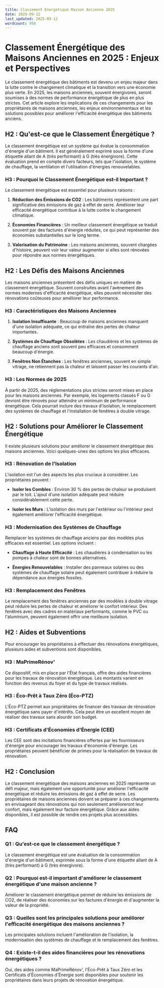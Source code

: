 ```yaml
---
title: Classement Energetique Maison Ancienne 2025
date: 2025-09-12
last_updated: 2025-09-12
wordcount: 950
---
```


# Classement Énergétique des Maisons Anciennes en 2025 : Enjeux et Perspectives

Le classement énergétique des bâtiments est devenu un enjeu majeur dans la lutte contre le changement climatique et la transition vers une économie plus verte. En 2025, les maisons anciennes, souvent énergivores, seront soumises à des normes de performance énergétique de plus en plus strictes. Cet article explore les implications de ces changements pour les propriétaires de maisons anciennes, les enjeux environnementaux et les solutions possibles pour améliorer l'efficacité énergétique des bâtiments anciens.

## H2 : Qu'est-ce que le Classement Énergétique ?

Le classement énergétique est un système qui évalue la consommation d'énergie d'un bâtiment. Il est généralement exprimé sous la forme d'une étiquette allant de A (très performant) à G (très énergivore). Cette évaluation prend en compte divers facteurs, tels que l'isolation, le système de chauffage, la ventilation et l'utilisation d'énergies renouvelables.

### H3 : Pourquoi le Classement Énergétique est-il Important ?

Le classement énergétique est essentiel pour plusieurs raisons :

1. **Réduction des Émissions de CO2** : Les bâtiments représentent une part significative des émissions de gaz à effet de serre. Améliorer leur efficacité énergétique contribue à la lutte contre le changement climatique.
   
2. **Économies Financières** : Un meilleur classement énergétique se traduit souvent par des factures d'énergie réduites, ce qui peut représenter des économies substantielles sur le long terme.

3. **Valorisation du Patrimoine** : Les maisons anciennes, souvent chargées d'histoire, peuvent voir leur valeur augmenter si elles sont rénovées pour répondre aux normes énergétiques.

## H2 : Les Défis des Maisons Anciennes

Les maisons anciennes présentent des défis uniques en matière de classement énergétique. Souvent construites avant l'avènement des normes modernes d'efficacité énergétique, elles peuvent nécessiter des rénovations coûteuses pour améliorer leur performance.

### H3 : Caractéristiques des Maisons Anciennes

1. **Isolation Insuffisante** : Beaucoup de maisons anciennes manquent d'une isolation adéquate, ce qui entraîne des pertes de chaleur importantes.
   
2. **Systèmes de Chauffage Obsolètes** : Les chaudières et les systèmes de chauffage anciens sont souvent peu efficaces et consomment beaucoup d'énergie.

3. **Fenêtres Non Étanches** : Les fenêtres anciennes, souvent en simple vitrage, ne retiennent pas la chaleur et laissent passer les courants d'air.

### H3 : Les Normes de 2025

À partir de 2025, des réglementations plus strictes seront mises en place pour les maisons anciennes. Par exemple, les logements classés F ou G devront être rénovés pour atteindre un minimum de performance énergétique. Cela pourrait inclure des travaux d'isolation, le remplacement des systèmes de chauffage et l'installation de fenêtres à double vitrage.

## H2 : Solutions pour Améliorer le Classement Énergétique

Il existe plusieurs solutions pour améliorer le classement énergétique des maisons anciennes. Voici quelques-unes des options les plus efficaces.

### H3 : Rénovation de l'Isolation

L'isolation est l'un des aspects les plus cruciaux à considérer. Les propriétaires peuvent :

- **Isoler les Combles** : Environ 30 % des pertes de chaleur se produisent par le toit. L'ajout d'une isolation adéquate peut réduire considérablement cette perte.
  
- **Isoler les Murs** : L'isolation des murs par l'extérieur ou l'intérieur peut également améliorer l'efficacité énergétique.

### H3 : Modernisation des Systèmes de Chauffage

Remplacer les systèmes de chauffage anciens par des modèles plus efficaces est essentiel. Les options incluent :

- **Chauffage à Haute Efficacité** : Les chaudières à condensation ou les pompes à chaleur sont de bonnes alternatives.
  
- **Énergies Renouvelables** : Installer des panneaux solaires ou des systèmes de chauffage solaire peut également contribuer à réduire la dépendance aux énergies fossiles.

### H3 : Remplacement des Fenêtres

Le remplacement des fenêtres anciennes par des modèles à double vitrage peut réduire les pertes de chaleur et améliorer le confort intérieur. Des fenêtres avec des cadres en matériaux performants, comme le PVC ou l'aluminium, peuvent également offrir une meilleure isolation.

## H2 : Aides et Subventions

Pour encourager les propriétaires à effectuer des rénovations énergétiques, plusieurs aides et subventions sont disponibles.

### H3 : MaPrimeRénov'

Ce dispositif, mis en place par l'État français, offre des aides financières pour les travaux de rénovation énergétique. Les montants varient en fonction des revenus du foyer et du type de travaux réalisés.

### H3 : Éco-Prêt à Taux Zéro (Éco-PTZ)

L'Éco-PTZ permet aux propriétaires de financer des travaux de rénovation énergétique sans payer d'intérêts. Cela peut être un excellent moyen de réaliser des travaux sans alourdir son budget.

### H3 : Certificats d'Économies d'Énergie (CEE)

Les CEE sont des incitations financières offertes par les fournisseurs d'énergie pour encourager les travaux d'économie d'énergie. Les propriétaires peuvent bénéficier de primes pour la réalisation de travaux de rénovation.

## H2 : Conclusion

Le classement énergétique des maisons anciennes en 2025 représente un défi majeur, mais également une opportunité pour améliorer l'efficacité énergétique et réduire les émissions de gaz à effet de serre. Les propriétaires de maisons anciennes doivent se préparer à ces changements en envisageant des rénovations qui non seulement amélioreront leur confort, mais également leur facture énergétique. Grâce aux aides disponibles, il est possible de rendre ces projets plus accessibles.

## FAQ

### Q1 : Qu'est-ce que le classement énergétique ?

Le classement énergétique est une évaluation de la consommation d'énergie d'un bâtiment, exprimée sous la forme d'une étiquette allant de A (très performant) à G (très énergivore).

### Q2 : Pourquoi est-il important d'améliorer le classement énergétique d'une maison ancienne ?

Améliorer le classement énergétique permet de réduire les émissions de CO2, de réaliser des économies sur les factures d'énergie et d'augmenter la valeur de la propriété.

### Q3 : Quelles sont les principales solutions pour améliorer l'efficacité énergétique des maisons anciennes ?

Les principales solutions incluent l'amélioration de l'isolation, la modernisation des systèmes de chauffage et le remplacement des fenêtres.

### Q4 : Existe-t-il des aides financières pour les rénovations énergétiques ?

Oui, des aides comme MaPrimeRénov', l'Éco-Prêt à Taux Zéro et les Certificats d'Économies d'Énergie sont disponibles pour soutenir les propriétaires dans leurs projets de rénovation énergétique.